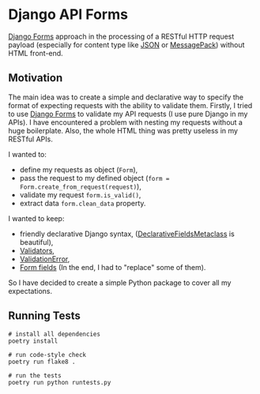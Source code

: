 # Django API Forms

[Django Forms](https://docs.djangoproject.com/en/3.2/topics/forms/) approach in the processing of a RESTful HTTP
request payload (especially for content type like [JSON](https://www.json.org/) or [MessagePack](https://msgpack.org/))
without HTML front-end.

## Motivation

The main idea was to create a simple and declarative way to specify the format of expecting requests with the ability
to validate them. Firstly, I tried to use [Django Forms](https://docs.djangoproject.com/en/3.0/topics/forms/) to
validate my API requests (I use pure Django in my APIs). I have encountered a problem with nesting my requests without
a huge boilerplate. Also, the whole HTML thing was pretty useless in my RESTful APIs.

I wanted to:

- define my requests as object (`Form`),
- pass the request to my defined object (`form = Form.create_from_request(request)`),
- validate my request `form.is_valid()`,
- extract data `form.clean_data` property.

I wanted to keep:

- friendly declarative Django syntax,
([DeclarativeFieldsMetaclass](https://github.com/django/django/blob/master/django/forms/forms.py#L22) is beautiful),
- [Validators](https://docs.djangoproject.com/en/3.2/ref/validators/),
- [ValidationError](https://docs.djangoproject.com/en/3.2/ref/exceptions/#validationerror),
- [Form fields](https://docs.djangoproject.com/en/3.2/ref/forms/fields/) (In the end, I had to "replace" some of them).

So I have decided to create a simple Python package to cover all my expectations.

## Running Tests

```shell
# install all dependencies
poetry install

# run code-style check
poetry run flake8 .

# run the tests
poetry run python runtests.py
```

